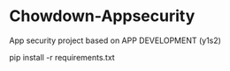 # Chowdown-Appsecurity
 App security project based on APP DEVELOPMENT (y1s2)

pip install -r requirements.txt
